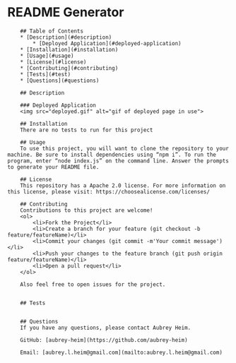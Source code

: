 # README Generator
        

        ## Table of Contents
        * [Description](#description)
            * [Deployed Application](#deployed-application)
        * [Installation](#installation)
        * [Usage](#usage)
        * [License](#license)
        * [Contributing](#contributing)
        * [Tests](#test)
        * [Questions](#questions)
          
        ## Description
        
        ### Deployed Application
        <img src="deployed.gif" alt="gif of deployed page in use">

        ## Installation
        There are no tests to run for this project

        ## Usage
        To use this project, you will want to clone the repository to your machine. Be sure to install dependencies using “npm i”. To run the program, enter “node index.js” on the command line. Answer the prompts to generate your README file.

        ## License
        This repository has a Apache 2.0 license. For more information on this license, please visit: https://choosealicense.com/licenses/     
        
        ## Contributing
        Contributions to this project are welcome!
        <ol>
            <li>Fork the Project</li>
            <li>Create a branch for your feature (git checkout -b feature/featureName)</li>
            <li>Commit your changes (git commit -m'Your commit message')</li>
            <li>Push your changes to the feature branch (git push origin feature/featureName)</li>
            <li>Open a pull request</li>
        </ol>

        Also feel free to open issues for the project.
        

        ## Tests
        

        ## Questions
        If you have any questions, please contact Aubrey Heim.

        GitHub: [aubrey-heim](https://github.com/aubrey-heim)

        Email: [aubrey.l.heim@gmail.com](mailto:aubrey.l.heim@gmail.com)
       
        